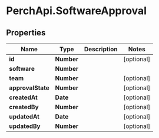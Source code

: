 # PerchApi.SoftwareApproval

## Properties
Name | Type | Description | Notes
------------ | ------------- | ------------- | -------------
**id** | **Number** |  | [optional] 
**software** | **Number** |  | 
**team** | **Number** |  | [optional] 
**approvalState** | **Number** |  | [optional] 
**createdAt** | **Date** |  | [optional] 
**createdBy** | **Number** |  | [optional] 
**updatedAt** | **Date** |  | [optional] 
**updatedBy** | **Number** |  | [optional] 


